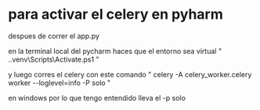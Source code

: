 # para activar el celery en pyharm 

despues de correr el app.py

en la terminal local del pycharm haces que el entorno sea virtual 
" .\.venv\Scripts\Activate.ps1 "

y luego corres el celery con este comando
" celery -A celery_worker.celery worker --loglevel=info -P solo " 

en windows por lo que tengo entendido lleva el -p solo

